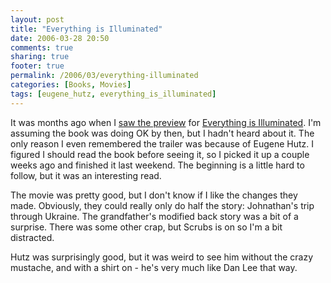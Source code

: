 ```yaml
---
layout: post
title: "Everything is Illuminated"
date: 2006-03-28 20:50
comments: true
sharing: true
footer: true
permalink: /2006/03/everything-illuminated
categories: [Books, Movies]
tags: [eugene_hutz, everything_is_illuminated]
---
```

It was months ago when I <a href="http://www.brockli.com/archives/2005/09/eugene_hutz.php">saw the preview</a> for <a href="http://www.imdb.com/title/tt0404030">Everything is Illuminated</a>.  I'm assuming the book was doing OK by then, but I hadn't heard about it.  The only reason I even remembered the trailer was because of Eugene Hutz.  I figured I should read the book before seeing it, so I picked it up a couple weeks ago and finished it last weekend.  The beginning is a little hard to follow, but it was an interesting read.

The movie was pretty good, but I don't know if I like the changes they made.  Obviously, they could really only do half the story: Johnathan's trip through Ukraine.  The grandfather's modified back story was a bit of a surprise.  There was some other crap, but Scrubs is on so I'm a bit distracted.

Hutz was surprisingly good, but it was weird to see him without the crazy mustache, and with a shirt on - he's very much like Dan Lee that way.
